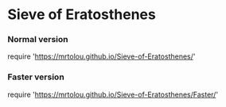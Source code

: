 # Sieve of Eratosthenes

### Normal version
require 'https://mrtolou.github.io/Sieve-of-Eratosthenes/'

### Faster version
require 'https://mrtolou.github.io/Sieve-of-Eratosthenes/Faster/'
